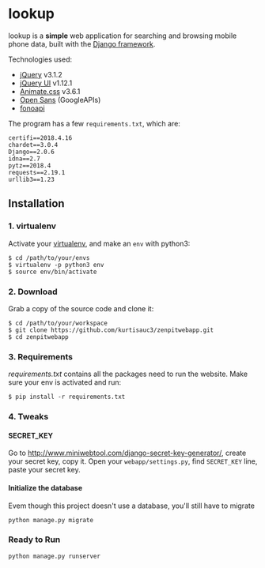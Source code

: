 # lookup

lookup is a **simple** web application for searching and browsing mobile phone data, built with the [Django framework](https://www.djangoproject.com/).

Technologies used:

* [jQuery](http://jquery.com/) v3.1.2
* [jQuery UI](https://jqueryui.com/) v1.12.1
* [Animate.css](https://daneden.github.io/animate.css/) v3.6.1
* [Open Sans](https://fonts.google.com/specimen/Open+Sans?selection.family=Open+Sans) (GoogleAPIs)
* [fonoapi](https://fonoapi.freshpixl.com/)

 The program has a few `requirements.txt`, which are:

```
certifi==2018.4.16
chardet==3.0.4
Django==2.0.6
idna==2.7
pytz==2018.4
requests==2.19.1
urllib3==1.23
```

## Installation

### 1. virtualenv
Activate your [virtualenv](https://virtualenv.pypa.io/en/stable/installation/), and make an `env` with python3:

```
$ cd /path/to/your/envs
$ virtualenv -p python3 env
$ source env/bin/activate
```

### 2. Download
Grab a copy of the source code and clone it:

    $ cd /path/to/your/workspace
    $ git clone https://github.com/kurtisauc3/zenpitwebapp.git
    $ cd zenpitwebapp

### 3. Requirements
 *requirements.txt* contains all the packages need to run the website. Make sure your env is activated and run:

`$ pip install -r requirements.txt`

### 4. Tweaks

#### SECRET_KEY
Go to <http://www.miniwebtool.com/django-secret-key-generator/>, create your secret key, copy it. Open your `webapp/settings.py`, find `SECRET_KEY` line, paste your secret key.

#### Initialize the database
Evem though this project doesn't use a database, you'll still have to migrate

`python manage.py migrate`

### Ready to Run

`python manage.py runserver`
